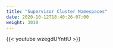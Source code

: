 ```yaml
---
title: "Supervisor Cluster Namespaces"
date: 2020-10-12T18:40:26-07:00
weight: 3010
---
```

{{< youtube wzegdUYnttU >}}